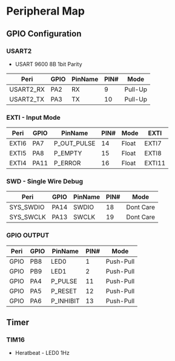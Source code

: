 # Peripheral Map

## GPIO Configuration

### **USART2**
 - USART 9600 8B 1bit Parity

| Peri      | GPIO | PinName | PIN# | Mode    |
| --------- | ---- | ------- | ---- | ------- |
| USART2_RX | PA2  | RX      | 9    | Pull-Up |
| USART2_TX | PA3  | TX      | 10   | Pull-Up |

### **EXTI** - Input Mode
| Peri  | GPIO | PinName     | PIN# | Mode    | EXTI   |
| ----- | ---- | ----------- | ---- | ------- | ------ |
| EXTI6 | PA7  | P_OUT_PULSE | 14   | Float   | EXTI7  |
| EXTI5 | PA8  | P_EMPTY     | 15   | Float   | EXTI8  |
| EXTI4 | PA11 | P_ERROR     | 16   | Float   | EXTI11 |

### **SWD** - Single Wire Debug
| Peri      | GPIO  | PinName | PIN# | Mode      |
| --------- | ----- | ------- | ---- | --------- |
| SYS_SWDIO | PA14  | SWDIO   | 18   | Dont Care |
| SYS_SWCLK | PA13  | SWCLK   | 19   | Dont Care |

### **GPIO OUTPUT**
| Peri | GPIO | PinName   | PIN# | Mode      |
| ---- | ---- | --------- | ---- | --------  |
| GPIO | PB8  | LED0      | 1    | Push-Pull |
| GPIO | PB9  | LED1      | 2    | Push-Pull |
| GPIO | PA4  | P_PULSE   | 11   | Push-Pull |
| GPIO | PA5  | P_RESET   | 12   | Push-Pull |
| GPIO | PA6  | P_INHIBIT | 13   | Push-Pull |

## Timer

### **TIM16**
 - Heratbeat - LED0 1Hz 